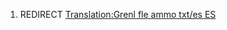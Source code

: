 1.  REDIRECT [Translation:Grenl fle ammo txt/es
    ES](Translation:Grenl_fle_ammo_txt/es_ES "wikilink")